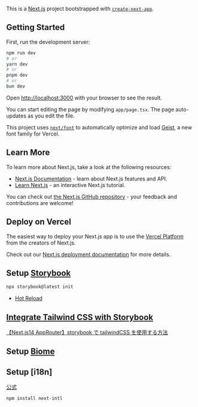 This is a [Next.js](https://nextjs.org) project bootstrapped with [`create-next-app`](https://nextjs.org/docs/app/api-reference/cli/create-next-app).

## Getting Started

First, run the development server:

```bash
npm run dev
# or
yarn dev
# or
pnpm dev
# or
bun dev
```

Open [http://localhost:3000](http://localhost:3000) with your browser to see the result.

You can start editing the page by modifying `app/page.tsx`. The page auto-updates as you edit the file.

This project uses [`next/font`](https://nextjs.org/docs/app/building-your-application/optimizing/fonts) to automatically optimize and load [Geist](https://vercel.com/font), a new font family for Vercel.

## Learn More

To learn more about Next.js, take a look at the following resources:

- [Next.js Documentation](https://nextjs.org/docs) - learn about Next.js features and API.
- [Learn Next.js](https://nextjs.org/learn) - an interactive Next.js tutorial.

You can check out [the Next.js GitHub repository](https://github.com/vercel/next.js) - your feedback and contributions are welcome!

## Deploy on Vercel

The easiest way to deploy your Next.js app is to use the [Vercel Platform](https://vercel.com/new?utm_medium=default-template&filter=next.js&utm_source=create-next-app&utm_campaign=create-next-app-readme) from the creators of Next.js.

Check out our [Next.js deployment documentation](https://nextjs.org/docs/app/building-your-application/deploying) for more details.

## Setup [Storybook](https://storybook.js.org/docs/get-started/install)

```bash
npx storybook@latest init
```

- [Hot Reload](https://www.bing.com/search?qs=UT&pq=storybook+hot&sk=CSYN1&sc=16-13&pglt=393&q=storybook+hot+reload&cvid=20250903828d4e15a0b8d1d4aa4e60de&gs_lcrp=EgRlZGdlKgYIARAAGEAyBggAEEUYOTIGCAEQABhAMgYIAhAAGEAyBggDEAAYQDIGCAQQABhAMgYIBRAAGEAyBggGEAAYQDIGCAcQABhAMgYICBAAGEDSAQg5NDQzajBqMagCALACAA&FORM=ANNTA1&PC=NMTS)

## [Integrate Tailwind CSS with Storybook](https://storybook.js.org/recipes/tailwindcss#2-provide-tailwind-to-stories)

[【Next.js14 AppRouter】storybook で tailwindCSS を使用する方法
](https://zenn.dev/sc30gsw/articles/0583409a2eb6ff)

## Setup [Biome](https://biomejs.dev/ja/guides/getting-started/)

## Setup [i18n]

[公式](https://next-intl.dev/docs/getting-started/app-router/with-i18n-routing)

```bash
npm install next-intl
```

